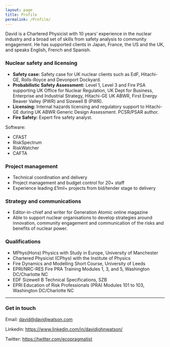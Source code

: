 ```yaml
---
layout: page
title: Profile
permalink: /Profile/
---
```


David is a Chartered Physicist with 10 years’ experience in the nuclear industry and a broad set of skills from safety analysis to community engagement. He has supported clients in Japan, France, the US and the UK, and speaks English, French and Spanish.

### Nuclear safety and licensing

* **Safety case:** Safety case for UK nuclear clients such as EdF, Hitachi-GE, Rolls-Royce and Devonport Dockyard.
* **Probabilistic Safety Assessment:** Level 1, Level 3 and Fire PSA supporting UK Office for Nuclear Regulation, UK Dept for Business, Enterprise and Industrial Strategy, Hitachi-GE UK ABWR, First Energy Beaver Valley (PWR) and Sizewell B (PWR). 
* **Licensing:** Internal hazards licensing and regulatory support to Hitachi-GE during UK ABWR Generic Design Assessment. PCSR/PSAR author. 
* **Fire Safety:** Expert fire safety analyst.

Software:
* CFAST
* RiskSpectrum
* RiskWatcher
* CAFTA

### Project management

* Technical coordination and delivery
* Project management and budget control for 20+ staff 
* Experience leading £1mil+ projects from bid/tender stage to delivery

### Strategy and communications

* Editor-in-chief and writer for Generation Atomic online magazine
* Able to support nuclear organisations to develop strategies around innovation, community engagement and communication of the risks and benefits of nuclear power.

### Qualifications

* MPhys(Hons) Physics with Study in Europe, University of Manchester
* Chartered Physicist (CPhys) with the Institute of Physics
* Fire Dynamics and Modelling Short Course, University of Leeds
* EPRI/NRC-RES Fire PRA Training Modules 1, 3, and 5, Washington DC/Charlotte NC
* EDF Sizewell B Technical Specifications, SZB
* EPRI Education of Risk Professionals (PRA) Modules 101 to 103, Washington DC/Charlotte NC

----

### Get in touch

Email: [david@davidjwatson.com](mailto:david@davidjwatson.com)

Linkedin: <https://www.linkedin.com/in/davidjohnwatson/>

Twitter: <https://twitter.com/ecopragmatist>

